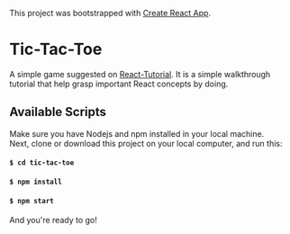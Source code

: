 This project was bootstrapped with [Create React App](https://github.com/facebook/create-react-app).
# Tic-Tac-Toe
A simple game suggested on [React-Tutorial](https://reactjs.org/tutorial/tutorial.html). It is a simple walkthrough 
tutorial that help grasp important React concepts by doing.

## Available Scripts

Make sure you have Nodejs and npm installed in your local machine. <br>
Next, clone or download this project on your local computer, and run this:

#### `$ cd tic-tac-toe`
#### `$ npm install`
#### `$ npm start`

And you're ready to go!


